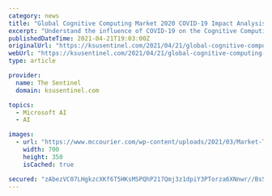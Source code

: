 ```yaml
---
category: news
title: "Global Cognitive Computing Market 2020 COVID-19 Impact Analysis, Size, Share, Growth, Trends And Forecast Opportunities To 2026"
excerpt: "Understand the influence of COVID-19 on the Cognitive Computing Market with our analysts monitoring the situation across the globe. Cognitive Computing Market analysis covering the period 2021 to 2026."
publishedDateTime: 2021-04-21T19:03:00Z
originalUrl: "https://ksusentinel.com/2021/04/21/global-cognitive-computing-market-2020-covid-19-impact-analysis-size-share-growth-trends-and-forecast-opportunities-to-2026/"
webUrl: "https://ksusentinel.com/2021/04/21/global-cognitive-computing-market-2020-covid-19-impact-analysis-size-share-growth-trends-and-forecast-opportunities-to-2026/"
type: article

provider:
  name: The Sentinel
  domain: ksusentinel.com

topics:
  - Microsoft AI
  - AI

images:
  - url: "https://www.mccourier.com/wp-content/uploads/2021/03/Market-Trends.jpg"
    width: 700
    height: 350
    isCached: true

secured: "zAbezVC07LHgkzcXKf6T5HKsMSPQhP217Qmj3z1dpiY3PTorza6XNnwr//BsS2Hy/f3/y4D0ksyfXZEldhpzuAvpTd1HAnDVRaCa8LM10ZMBSfVyL2UPQd/PLi2BQOLaStHK10E7AthuugQdh31GP+TNEiPizajSSyTLVKznWEvmfWdSIjPEaVS5NPTOIGHLRFu19rmg8vwdUXLCtPKFS++Tn7GEQ2fTAN0Qxl2hAwMaCj7mTSGG5H181ET/80MTKWxiHnJzRvwpyGe9XwFQYzY+c5Bvc2l/V9yS1RGo+DBJ6fa8TGnCek+dTCDkqtuJ5k5Tq2uFQi7o8K5ADCheLHKNBiW2ioBQ14oNSgc0oBo=;U7Pd3rBx+uAgPc4e3eGReg=="
---
```


